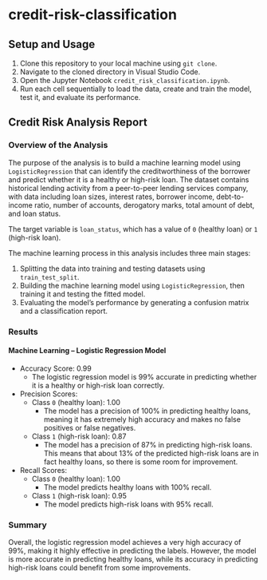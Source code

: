 # credit-risk-classification

## Setup and Usage
1. Clone this repository to your local machine using `git clone`.
2. Navigate to the cloned directory in Visual Studio Code.
3. Open the Jupyter Notebook `credit_risk_classification.ipynb`.
4. Run each cell sequentially to load the data, create and train the model, test it, and evaluate its performance.

## Credit Risk Analysis Report

### Overview of the Analysis
The purpose of the analysis is to build a machine learning model using `LogisticRegression` that can identify the creditworthiness of the borrower and predict whether it is a healthy or high-risk loan. The dataset contains historical lending activity from a peer-to-peer lending services company, with data including loan sizes, interest rates, borrower income, debt-to-income ratio, number of accounts, derogatory marks, total amount of debt, and loan status.

The target variable is `loan_status`, which has a value of `0` (healthy loan) or `1` (high-risk loan). 

The machine learning process in this analysis includes three main stages:
1. Splitting the data into training and testing datasets using `train_test_split`.
2. Building the machine learning model using `LogisticRegression`, then training it and testing the fitted model.
3. Evaluating the model’s performance by generating a confusion matrix and a classification report.

### Results
#### Machine Learning – Logistic Regression Model
* Accuracy Score: 0.99
    * The logistic regression model is 99% accurate in predicting whether it is a healthy or high-risk loan correctly.
* Precision Scores:
    * Class `0` (healthy loan): 1.00
       * The model has a precision of 100% in predicting healthy loans, meaning it has extremely high accuracy and makes no false positives or false negatives.
    * Class `1` (high-risk loan): 0.87
       * The model has a precision of 87% in predicting high-risk loans. This means that about 13% of the predicted high-risk loans are in fact healthy loans, so there is some room for improvement.
* Recall Scores:
    * Class `0` (healthy loan): 1.00
       * The model predicts healthy loans with 100% recall.
    * Class `1` (high-risk loan): 0.95
       * The model predicts high-risk loans with 95% recall.

### Summary
Overall, the logistic regression model achieves a very high accuracy of 99%, making it highly effective in predicting the labels. However, the model is more accurate in predicting healthy loans, while its accuracy in predicting high-risk loans could benefit from some improvements.
